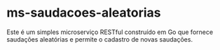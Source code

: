 # ms-saudacoes-aleatorias
Este é um simples microserviço RESTful construído em Go que fornece saudações aleatórias e permite o cadastro de novas saudações.

